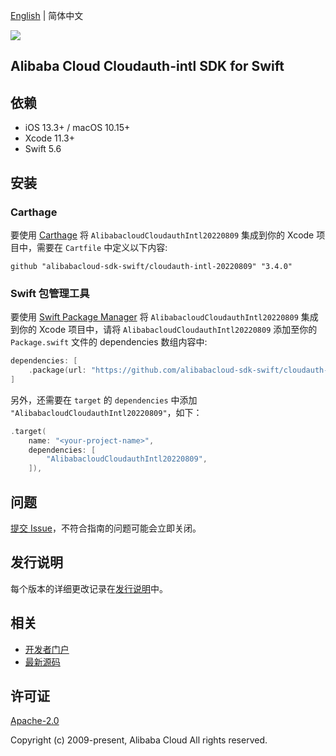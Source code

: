 [English](README.md) | 简体中文

![](https://aliyunsdk-pages.alicdn.com/icons/AlibabaCloud.svg)

## Alibaba Cloud Cloudauth-intl SDK for Swift

## 依赖

- iOS 13.3+ / macOS 10.15+
- Xcode 11.3+
- Swift 5.6

## 安装

### Carthage

要使用 [Carthage](https://github.com/Carthage/Carthage) 将 `AlibabacloudCloudauthIntl20220809` 集成到你的 Xcode 项目中，需要在 `Cartfile` 中定义以下内容:

```ogdl
github "alibabacloud-sdk-swift/cloudauth-intl-20220809" "3.4.0"
```

### Swift 包管理工具

要使用 [Swift Package Manager](https://swift.org/package-manager/) 将 `AlibabacloudCloudauthIntl20220809` 集成到你的 Xcode 项目中，请将 `AlibabacloudCloudauthIntl20220809` 添加至你的 `Package.swift` 文件的 dependencies 数组内容中:

```swift
dependencies: [
    .package(url: "https://github.com/alibabacloud-sdk-swift/cloudauth-intl-20220809.git", from: "3.4.0")
]
```

另外，还需要在 `target` 的 `dependencies` 中添加 `"AlibabacloudCloudauthIntl20220809"`，如下：

```swift
.target(
    name: "<your-project-name>",
    dependencies: [
        "AlibabacloudCloudauthIntl20220809",
    ]),
```

## 问题

[提交 Issue](https://github.com/alibabacloud-sdk-swift/cloudauth-intl-20220809/issues/new)，不符合指南的问题可能会立即关闭。

## 发行说明

每个版本的详细更改记录在[发行说明](./ChangeLog.txt)中。

## 相关

* [开发者门户](https://next.api.aliyun.com/home)
* [最新源码](https://github.com/alibabacloud-sdk-swift/cloudauth-intl-20220809)

## 许可证

[Apache-2.0](http://www.apache.org/licenses/LICENSE-2.0)

Copyright (c) 2009-present, Alibaba Cloud All rights reserved.

